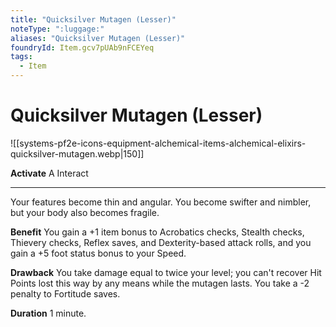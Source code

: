 ```yaml
---
title: "Quicksilver Mutagen (Lesser)"
noteType: ":luggage:"
aliases: "Quicksilver Mutagen (Lesser)"
foundryId: Item.gcv7pUAb9nFCEYeq
tags:
  - Item
---
```


# Quicksilver Mutagen (Lesser)
![[systems-pf2e-icons-equipment-alchemical-items-alchemical-elixirs-quicksilver-mutagen.webp|150]]

**Activate** A Interact

* * *

Your features become thin and angular. You become swifter and nimbler, but your body also becomes fragile.

**Benefit** You gain a +1 item bonus to Acrobatics checks, Stealth checks, Thievery checks, Reflex saves, and Dexterity-based attack rolls, and you gain a +5 foot status bonus to your Speed.

**Drawback** You take damage equal to twice your level; you can't recover Hit Points lost this way by any means while the mutagen lasts. You take a -2 penalty to Fortitude saves.

**Duration** 1 minute.


